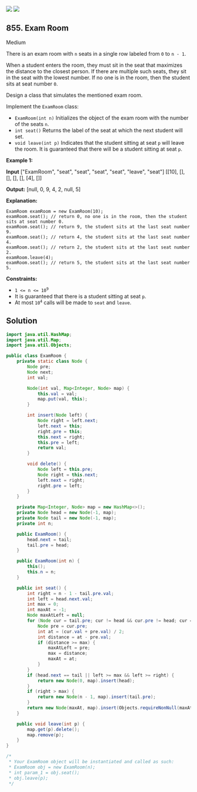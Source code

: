 [![](https://img.shields.io/github/stars/javadev/LeetCode-in-Java?label=Stars&style=flat-square)](https://github.com/javadev/LeetCode-in-Java)
[![](https://img.shields.io/github/forks/javadev/LeetCode-in-Java?label=Fork%20me%20on%20GitHub%20&style=flat-square)](https://github.com/javadev/LeetCode-in-Java/fork)

## 855\. Exam Room

Medium

There is an exam room with `n` seats in a single row labeled from `0` to `n - 1`.

When a student enters the room, they must sit in the seat that maximizes the distance to the closest person. If there are multiple such seats, they sit in the seat with the lowest number. If no one is in the room, then the student sits at seat number `0`.

Design a class that simulates the mentioned exam room.

Implement the `ExamRoom` class:

*   `ExamRoom(int n)` Initializes the object of the exam room with the number of the seats `n`.
*   `int seat()` Returns the label of the seat at which the next student will set.
*   `void leave(int p)` Indicates that the student sitting at seat `p` will leave the room. It is guaranteed that there will be a student sitting at seat `p`.

**Example 1:**

**Input** ["ExamRoom", "seat", "seat", "seat", "seat", "leave", "seat"] [[10], [], [], [], [], [4], []]

**Output:** [null, 0, 9, 4, 2, null, 5]

**Explanation:** 

    ExamRoom examRoom = new ExamRoom(10);
    examRoom.seat(); // return 0, no one is in the room, then the student sits at seat number 0. 
    examRoom.seat(); // return 9, the student sits at the last seat number 9. 
    examRoom.seat(); // return 4, the student sits at the last seat number 4. 
    examRoom.seat(); // return 2, the student sits at the last seat number 2. 
    examRoom.leave(4); 
    examRoom.seat(); // return 5, the student sits at the last seat number 5.

**Constraints:**

*   <code>1 <= n <= 10<sup>9</sup></code>
*   It is guaranteed that there is a student sitting at seat `p`.
*   At most <code>10<sup>4</sup></code> calls will be made to `seat` and `leave`.

## Solution

```java
import java.util.HashMap;
import java.util.Map;
import java.util.Objects;

public class ExamRoom {
    private static class Node {
        Node pre;
        Node next;
        int val;

        Node(int val, Map<Integer, Node> map) {
            this.val = val;
            map.put(val, this);
        }

        int insert(Node left) {
            Node right = left.next;
            left.next = this;
            right.pre = this;
            this.next = right;
            this.pre = left;
            return val;
        }

        void delete() {
            Node left = this.pre;
            Node right = this.next;
            left.next = right;
            right.pre = left;
        }
    }

    private Map<Integer, Node> map = new HashMap<>();
    private Node head = new Node(-1, map);
    private Node tail = new Node(-1, map);
    private int n;

    public ExamRoom() {
        head.next = tail;
        tail.pre = head;
    }

    public ExamRoom(int n) {
        this();
        this.n = n;
    }

    public int seat() {
        int right = n - 1 - tail.pre.val;
        int left = head.next.val;
        int max = 0;
        int maxAt = -1;
        Node maxAtLeft = null;
        for (Node cur = tail.pre; cur != head && cur.pre != head; cur = cur.pre) {
            Node pre = cur.pre;
            int at = (cur.val + pre.val) / 2;
            int distance = at - pre.val;
            if (distance >= max) {
                maxAtLeft = pre;
                max = distance;
                maxAt = at;
            }
        }
        if (head.next == tail || left >= max && left >= right) {
            return new Node(0, map).insert(head);
        }
        if (right > max) {
            return new Node(n - 1, map).insert(tail.pre);
        }
        return new Node(maxAt, map).insert(Objects.requireNonNull(maxAtLeft));
    }

    public void leave(int p) {
        map.get(p).delete();
        map.remove(p);
    }
}

/*
 * Your ExamRoom object will be instantiated and called as such:
 * ExamRoom obj = new ExamRoom(n);
 * int param_1 = obj.seat();
 * obj.leave(p);
 */
```